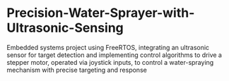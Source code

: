 # Precision-Water-Sprayer-with-Ultrasonic-Sensing
Embedded systems project using FreeRTOS, integrating an ultrasonic sensor for target detection and implementing control algorithms to drive a stepper motor, operated via joystick inputs, to control a water-spraying mechanism with precise targeting and response
